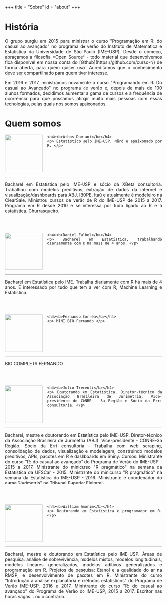 +++
title = "Sobre"
id = "about"
+++

# História

<div align="justify">
<p>
O grupo surgiu em 2015 para ministrar o curso "Programação em R: do casual ao avançado" no programa de verão do Instituto de Matemática e Estatística da Universidade de São Paulo (IME-USP). Desde o começo, abraçamos a filosofia
*Open Source* - todo material que desenvolvemos fica disponível em nossa conta do 
[Github](https://github.com/curso-r/) de forma aberta, para quem quiser usar. 
Acreditamos que o conhecimento deve ser compartilhado para quem
tiver interesse.
</p>

<p>
Em 2016 e 2017, ministramos novamente o curso "Programando em R: Do casual ao
Avançado" no programa de verão e, depois de mais de 100 alunos formados, decidimos 
aumentar a gama de cursos e a frequência de ocorrência para que possamos atingir 
muito mais pessoas com essas tecnologias, pelas quais nós somos apaixonados.
</p>
</div>

# Quem somos


<div align="justify">

<div class = "card">

  <img class="img-circle" src="https://avatars0.githubusercontent.com/u/1925102?v=3&amp;s=460" style="float: left; margin: 0px 15px 15px 0px;" width="120" height="120">
  
  <div class = "minibio">
  
    <h4><b>Athos Damiani</b></h4>
    <p> Estatístico pelo IME-USP, Nãrd e apaixonado por R. </p>
    
  </div>

<div style = "clear: left; margin-top: 5px; margin-bottom: 5px; border: 0; border-top: 1px solid #848484;"> </div>

  <div class = "bio" style = "clear: left;">
  
  <p> Bacharel em Estatística pelo IME-USP e sócio dá XBeta consultoria. Trabalhou com modelos preditivos, extração de dados da internet e visualização/dashboards para ABJ, IBOPE, Itaú e atualmente é modeleiro na ClearSale. Ministrou cursos de verão de R do IME-USP de 2015 a 2017. Programa em R desde 2010 e se interessa por tudo ligado ao R e à estatística. Churrasqueiro. </p>
  
  </div>
</div>

<br>
<br>


<div class = "card">

  <img class="img-circle" src="https://avatars2.githubusercontent.com/u/4706822?v=3&amp;s=460" style="float: left; margin: 0px 15px 15px 0px;" width="120" height="120">
  
  <div class = "minibio">
  
    <h4><b>Daniel Falbel</b></h4>
    <p> Bacharel em Estatística, trabalhando diariamente com R há mais de 4 anos. </p>
    
  </div>

<div style = "clear: left; margin-top: 5px; margin-bottom: 5px; border: 0; border-top: 1px solid #848484;"> </div>

  <div class = "bio" style = "clear: left;">
  
  <p> Bacharel em Estatística pelo IME. Trabalha diariamente com R há mais de 4 anos. É interessado por tudo que tem a ver com R, Machine Learning e Estatística. </p>
  
  </div>
</div>

<br>
<br>

<div class = "card">

  <img class="img-circle" src="https://avatars3.githubusercontent.com/u/14807413?v=3&amp;s=460" style="float: left; margin: 0px 15px 15px 0px;" width="120" height="120">
  
  <div class = "minibio">
  
    <h4><b>Fernando Corrêa</b></h4>
    <p> MINI BIO Fernando </p>
    
  </div>

<div style = "clear: left; margin-top: 5px; margin-bottom: 5px; border: 0; border-top: 1px solid #848484;"> </div>

  <div class = "bio" style = "clear: left;">
  
  <p> BIO COMPLETA FERNANDO </p>
  
  </div>
</div>

<br>
<br>


<div class = "card">

  <img class="img-circle" src="https://scontent.fgru5-1.fna.fbcdn.net/v/t1.0-1/p160x160/16114295_1258922350821204_8940809982819833465_n.jpg?oh=421035561a6d02b2d9324735647620e3&amp;oe=593C1144" style="float: left; margin: 0px 15px 15px 0px;" width="120" height="120">
  
  <div class = "minibio">
  
    <h4><b>Julio Trecenti</b></h4>
    <p> Doutorando em Estatística, Diretor-técnico da Associação Brasileira de Jurimetria, Vice-presidente do CONRE - 3a Região e Sócio da Erri consultoria. </p>
    
  </div>

<div style = "clear: left; margin-top: 5px; margin-bottom: 5px; border: 0; border-top: 1px solid #848484;"> </div>

  <div class = "bio" style = "clear: left;">
  
  <p> Bacharel, mestre e doutorando em Estatística pelo IME-USP. Diretor-técnico da Associação Brasileira de Jurimetria (ABJ). Vice-presidente - CONRE-3a Região. Sócio da Erri consultoria - Trabalha com web scraping, consolidação de dados, visualização e modelagem, construindo modelos preditivos, APIs, pacotes em R e dashboards em Shiny. Cursos: Ministrante do curso "R: do casual ao avançado" do Programa de Verão do IME-USP - 2015 a 2017. Ministrante do minicurso "R pragmático" na semana da Estatística da UFSCar - 2015. Ministrante do minicurso "R pragmático" na semana da Estatística do IME-USP - 2016. Ministrante e coordenador do curso "Jurimetria" no Tribunal Superior Eleitoral. </p>
  
  </div>
</div>

<br>
<br>


<div class = "card">

  <img class="img-circle" src="https://avatars2.githubusercontent.com/u/8967307?v=3&amp;s=460" style="float: left; margin: 0px 15px 15px 0px;" width="120" height="120">
  
  <div class = "minibio">
  
    <h4><b>William Amorim</b></h4>
    <p> Doutorando em Estatística e programador em R. </p>
    
  </div>

<div style = "clear: left; margin-top: 5px; margin-bottom: 5px; border: 0; border-top: 1px solid #848484;"> </div>

  <div class = "bio" style = "clear: left;">
  
  <p> Bacharel, mestre e doutorando em Estatística pelo IME-USP. Áreas de pesquisa: análise de sobrevivência, modelos mistos, modelos longitudinais, modelos lineares generalizados, modelos aditivos generalizados e programação em R. Projetos de pesquisa: Etanol e a qualidade do ar na RMSP; e desenvolvimento de pacotes em R. Ministrante do curso "Introdução à análise explanatória e métodos estatísticos" do Programa de Verão IME-USP, 2016 e 2017. Ministrante do curso "R: do casual ao avançado" do Programa de Verão do IME-USP, 2015 a 2017. Escritor nas horas vagas... ou o contrário. </p>
  
  </div>
</div>

<br>
<br>


